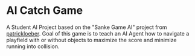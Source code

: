 # AI Catch Game

A Student AI Project based on the "Sanke Game AI" project from [patrickloeber](https://github.com/patrickloeber/snake-ai-pytorch). Goal of this game is to teach an AI Agent how to navigate a playfield with or without objects to maximize the score and minimize running into collision.
